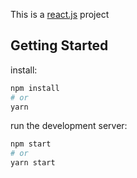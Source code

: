 This is a [react.js](https://reactjs.org/) project 
## Getting Started

install:

```bash
npm install
# or
yarn 
```

run the development server:

```bash
npm start
# or
yarn start
```


